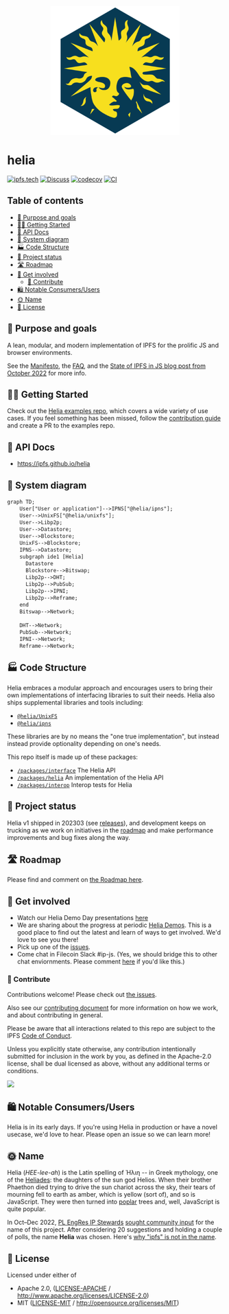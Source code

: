 <p align="center">
  <a href="https://github.com/ipfs/helia" title="Helia">
    <img src="https://raw.githubusercontent.com/ipfs/helia/main/assets/helia.png" alt="Helia logo" width="300" />
  </a>
</p>

# helia <!-- omit in toc -->

[![ipfs.tech](https://img.shields.io/badge/project-IPFS-blue.svg?style=flat-square)](https://ipfs.tech)
[![Discuss](https://img.shields.io/discourse/https/discuss.ipfs.tech/posts.svg?style=flat-square)](https://discuss.ipfs.tech)
[![codecov](https://img.shields.io/codecov/c/github/ipfs/helia.svg?style=flat-square)](https://codecov.io/gh/ipfs/helia)
[![CI](https://img.shields.io/github/actions/workflow/status/ipfs/helia/main.yml?branch=main\&style=flat-square)](https://github.com/ipfs/helia/actions/workflows/main.yml?query=branch%3Amain)

## Table of contents <!-- omit in toc -->

- [🥅 Purpose and goals](#-purpose-and-goals)
- [🏃‍♀️ Getting Started](#️-getting-started)
- [📒 API Docs](#-api-docs)
- [📐 System diagram](#-system-diagram)
- [🏭 Code Structure](#-code-structure)
- [📣 Project status](#-project-status)
- [🛣️ Roadmap](#️-roadmap)
- [👫 Get involved](#-get-involved)
  - [🤲 Contribute](#-contribute)
- [🛍️ Notable Consumers/Users](#️-notable-consumersusers)
- [🌞 Name](#-name)
- [🪪 License](#-license)

## 🥅 Purpose and goals

A lean, modular, and modern implementation of IPFS for the prolific JS and browser environments.

See the [Manifesto](./MANIFESTO.md), the [FAQ](./FAQ.md), and the [State of IPFS in JS blog post from October 2022](https://blog.ipfs.tech/state-of-ipfs-in-js/) for more info.

## 🏃‍♀️ Getting Started

Check out the [Helia examples repo](https://github.com/ipfs-examples/helia-examples#examples), which covers a wide variety of use cases. If you feel something has been missed, follow the [contribution guide](https://github.com/ipfs-examples/helia-examples#contributing) and create a PR to the examples repo.

## 📒 API Docs

- https://ipfs.github.io/helia

## 📐 System diagram

```mermaid
graph TD;
    User["User or application"]-->IPNS["@helia/ipns"];
    User-->UnixFS["@helia/unixfs"];
    User-->Libp2p;
    User-->Datastore;
    User-->Blockstore;
    UnixFS-->Blockstore;
    IPNS-->Datastore;
    subgraph ide1 [Helia]
      Datastore
      Blockstore-->Bitswap;
      Libp2p-->DHT;
      Libp2p-->PubSub;
      Libp2p-->IPNI;
      Libp2p-->Reframe;
    end
    Bitswap-->Network;

    DHT-->Network;
    PubSub-->Network;
    IPNI-->Network;
    Reframe-->Network;
```

## 🏭 Code Structure
Helia embraces a modular approach and encourages users to bring their own implementations of interfacing libraries to suit their needs. Helia also ships supplemental libraries and tools including:

- [`@helia/UnixFS`](https://github.com/ipfs/helia-unixfs)
- [`@helia/ipns`](https://github.com/ipfs/helia-ipns)

These libraries are by no means the "one true implementation", but instead instead provide optionality depending on one's needs.

This repo itself is made up of these packages:
- [`/packages/interface`](./packages/interface) The Helia API
- [`/packages/helia`](./packages/helia) An implementation of the Helia API
- [`/packages/interop`](./packages/interop) Interop tests for Helia

## 📣 Project status
Helia v1 shipped in 202303 (see [releases](https://github.com/ipfs/helia/releases)), and development keeps on trucking as we work on initiatives in the [roadmap](#roadmap) and make performance improvements and bug fixes along the way.

## 🛣️ Roadmap
Please find and comment on [the Roadmap here](https://github.com/ipfs/helia/issues/5).

## 👫 Get involved
* Watch our Helia Demo Day presentations [here](https://www.youtube.com/playlist?list=PLuhRWgmPaHtQAnt8INOe5-kV9TLVaUJ9v)
* We are sharing about the progress at periodic [Helia Demos](https://lu.ma/helia).  This is a good place to find out the latest and learn of ways to get involved.  We'd love to see you there!
* Pick up one of the [issues](https://github.com/ipfs/helia/issues).
* Come chat in Filecoin Slack #ip-js.  (Yes, we should bridge this to other chat enviornments.  Please comment [here](https://github.com/ipfs/helia/issues/33) if you'd like this.)

### 🤲 Contribute

Contributions welcome! Please check out [the issues](https://github.com/ipfs/helia/issues).

Also see our [contributing document](https://github.com/ipfs/community/blob/master/CONTRIBUTING_JS.md) for more information on how we work, and about contributing in general.

Please be aware that all interactions related to this repo are subject to the IPFS [Code of Conduct](https://github.com/ipfs/community/blob/master/code-of-conduct.md).

Unless you explicitly state otherwise, any contribution intentionally submitted for inclusion in the work by you, as defined in the Apache-2.0 license, shall be dual licensed as above, without any additional terms or conditions.

[![](https://cdn.rawgit.com/jbenet/contribute-ipfs-gif/master/img/contribute.gif)](https://github.com/ipfs/community/blob/master/CONTRIBUTING.md)

## 🛍️ Notable Consumers/Users

*<YOUR LOGO HERE>*

Helia is in its early days.  If you're using Helia in production or have a novel usecase, we'd love to hear.  Please open an issue so we can learn more!

## 🌞 Name

Helia (*HEE-lee-ah*) is the Latin spelling of Ἡλιη -- in Greek mythology, one of the [Heliades](https://www.wikidata.org/wiki/Q12656412): the daughters of the sun god Helios. When their brother Phaethon died trying to drive the sun chariot across the sky, their tears of mourning fell to earth as amber, which is yellow (sort of), and so is JavaScript. They were then turned into [poplar](https://en.wiktionary.org/wiki/poplar) trees and, well, JavaScript is quite popular.

In Oct–Dec 2022, [PL EngRes IP Stewards](https://pl-strflt.notion.site/IP-Stewards-9b65f88602474557b5d6f644194e941f) [sought community input](https://github.com/ipfs/pomegranate/issues/3) for the name of this project. After considering 20 suggestions and holding a couple of polls, the name **Helia** was chosen. Here's [why "ipfs" is not in the name](https://github.com/ipfs/ipfs/issues/470).

## 🪪 License

Licensed under either of

- Apache 2.0, ([LICENSE-APACHE](LICENSE-APACHE) / <http://www.apache.org/licenses/LICENSE-2.0>)
- MIT ([LICENSE-MIT](LICENSE-MIT) / <http://opensource.org/licenses/MIT>)
